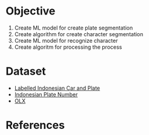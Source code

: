 # Objective
1. Create ML model for create plate segmentation
2. Create algorithm for create character segmentation
3. Create ML model for recognize character
4. Create algoritm for processing the process

# Dataset
- [Labelled Indonesian Car and Plate](https://www.kaggle.com/gunawan26/labelled-indonesian-car-and-plate-number)
- [Indonesian Plate Number](https://www.kaggle.com/datasets/imamdigmi/indonesian-plate-number)
- [OLX](https://www.olx.co.id)

# References
